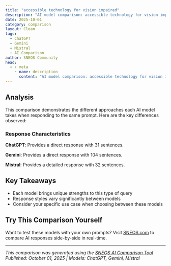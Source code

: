 ```yaml
---
title: "accessible technology for vision impaired"
description: "AI model comparison: accessible technology for vision impaired..."
date: 2025-10-01
category: comparison
layout: Clean
tags:
  - ChatGPT
  - Gemini
  - Mistral
  - AI Comparison
author: SNEOS Community
head:
  - - meta
    - name: description
      content: "AI model comparison: accessible technology for vision impaired..."
---
```


<ChatComparison
  title="accessible technology for vision impaired"
  prompt="accessible technology for vision impaired"
  :responses='{"ChatGPT": "Accessible technology for vision-impaired individuals encompasses a wide range of tools and devices designed to help people with low vision or blindness navigate the digital and physical world more easily. Here are some key categories and examples:\n\n### 1. Screen Readers\n- **JAWS (Job Access With Speech):** Popular screen reader for Windows that reads text aloud and provides navigation assistance.\n- **NVDA (NonVisual Desktop Access):** Free, open-source screen reader for Windows.\n- **VoiceOver:** Built-in screen reader for Apple\u0027s macOS and iOS devices.\n- **TalkBack:** Screen reader built into Android devices.\n\n### 2. Magnification Software\n- **ZoomText:** Magnification and screen reading software for Windows.\n- **MAGic:** Screen magnifier with screen reading capabilities.\n- **Built-in Magnifiers:** Windows Magnifier, macOS Zoom, iOS Magnifier, and Android Magnification features.\n\n### 3. Braille Displays and Notetakers\n- **Refreshable Braille Displays:** Devices like the Focus Blue or Brailliant that convert screen text into Braille.\n- **Braille Notetakers:** Portable devices combining Braille input and speech output, such as the BrailleSense or BrailleNote Touch.\n\n### 4. OCR (Optical Character Recognition) Apps and Devices\n- **KNFB Reader:** Converts printed text to speech or Braille.\n- **Seeing AI:** An app by Microsoft that narrates the world around using AI.\n- **Envision AI:** Another app providing real-time scene description and text reading.\n\n### 5. Voice Assistants and Smart Speakers\n- **Amazon Alexa, Google Assistant, Apple Siri:** Voice-activated assistants that allow hands-free control of many tasks.\n\n### 6. Accessible Mobile Apps\n- **Be My Eyes:** Connects vision-impaired users with sighted volunteers through video calls for assistance.\n- **Aira:** A subscription service providing remote visual assistance via smart glasses or phone.\n\n### 7. Hardware Accessories\n- **Smart Glasses:** Devices like eSight or OrCam MyEye that enhance vision or provide audio descriptions.\n- **Tactile Keyboards:** Keyboards designed with braille labels or enhanced tactile feedback.\n\n### 8. Accessibility Features in Operating Systems\n- **High Contrast Modes**\n- **Voice Commands**\n- **Closed Captioning and Audio Descriptions**\n- **Customizable Text Size and Fonts**\n\n---\n\n### Tips for Choosing Accessible Technology\n- Assess the degree of vision impairment.\n- Consider the environment in which the technology will be used.\n- Look for compatibility with other devices.\n- Seek devices/software that offer customer support and training.\n\nWould you like recommendations tailored to a specific need or device?", "Gemini": "## Accessible Technology for Vision Impaired: A Comprehensive Overview\n\nTechnology has revolutionized accessibility for people with vision impairments. Here\u0027s a breakdown of key categories and specific examples:\n\n**I. Screen Readers:**\n\n* **What they do:** Convert text on a computer or mobile device into audible speech or braille output. They allow users to navigate interfaces, read documents, browse the web, and interact with applications.\n* **Examples:**\n * **JAWS (Job Access With Speech):** A popular commercial screen reader for Windows. Known for its comprehensive features and scripting capabilities.\n * **NVDA (NonVisual Desktop Access):** A free, open-source screen reader for Windows. Highly regarded and rapidly gaining popularity due to its accessibility and affordability.\n * **VoiceOver:** Built-in screen reader on macOS and iOS (iPhone, iPad). Highly integrated and works seamlessly with Apple products.\n * **TalkBack:** Built-in screen reader on Android. Continuously improving and becoming more robust.\n * **ChromeVox:** A screen reader extension for Chrome and Chrome OS. Useful for web browsing and Chrome-based applications.\n\n**II. Screen Magnifiers:**\n\n* **What they do:** Enlarge portions of the screen to make text and images more visible. Offer customization options for magnification level, color contrast, and pointer styles.\n* **Examples:**\n * **ZoomText:** A commercial screen magnifier (often combined with screen reading capabilities). Offers advanced features like smoothing and multiple monitor support.\n * **Magnifier (Windows):** A built-in screen magnifier in Windows operating systems. Offers various zoom levels and viewing modes.\n * **Zoom (macOS):** Built-in screen magnifier in macOS. Offers similar functionality to Windows Magnifier.\n * **Zoom (iOS and Android):** Built-in zoom accessibility features in mobile operating systems. Accessed through settings.\n * **Third-Party Magnification Apps:** Numerous apps available for both iOS and Android that provide enhanced magnification capabilities.\n\n**III. Braille Displays \u0026 Embossers:**\n\n* **What they do:**\n * **Braille Displays:** Electronic devices that refreshable displays text in braille cells. Connected to computers or mobile devices, they allow users to read and interact with digital content.\n * **Braille Embossers:** Printers that produce braille documents on paper.\n* **Examples:**\n * **Focus Blue Braille Displays (Freedom Scientific):** A popular line of braille displays known for their responsiveness and portability.\n * **Orbit Reader 20:** A more affordable braille display with a built-in note-taking function.\n * **Brailliant BI Series (HumanWare):** High-end braille displays with advanced features and comfortable keyboards.\n * **Index Braille Embossers:** A leading brand of braille embossers, offering a range of models for different needs and budgets.\n * **Mountbatten Brailler Whisperer:** An electronic brailler that can produce braille documents quietly.\n\n**IV. Optical Character Recognition (OCR) Software:**\n\n* **What they do:** Convert scanned images of text (e.g., from books, documents) into editable, digital text that can be read by screen readers.\n* **Examples:**\n * **ABBYY FineReader:** A highly accurate and versatile OCR software program.\n * **Readiris:** Another popular OCR software option.\n * **KNFB Reader:** A mobile app specifically designed for reading printed text with OCR, optimized for users with vision impairments. It can read aloud and display text with adjustable font size and contrast.\n * **Google Drive (OCR feature):** Google Drive\u0027s built-in OCR functionality can extract text from images. A convenient option for basic OCR tasks.\n * **Microsoft OneNote (OCR feature):** OneNote can extract text from images and PDFs, making it searchable and accessible.\n\n**V. Voice Assistants \u0026 Smart Speakers:**\n\n* **What they do:** Respond to voice commands to perform tasks such as making calls, setting reminders, playing music, controlling smart home devices, and answering questions.\n* **Examples:**\n * **Amazon Alexa (Echo devices):** Highly popular voice assistant and smart speaker platform.\n * **Google Assistant (Google Home/Nest devices):** Another leading voice assistant platform.\n * **Apple Siri (HomePod):** Apple\u0027s voice assistant, integrated into iPhones, iPads, and HomePod speakers.\n * **Microsoft Cortana (discontinued as a standalone device, but still available on Windows):** While no longer a physical device, Cortana still exists on Windows and can be accessed via voice or text input.\n\n**VI. Assistive Reading Devices:**\n\n* **What they do:** Portable devices that scan and read aloud printed text. Some devices also offer magnification and text-to-speech functionalities.\n* **Examples:**\n * **OrCam MyEye:** A wearable device that attaches to eyeglasses and can read text, recognize faces, and identify products.\n * **C-Pen Reader:** A pen-shaped device that scans text and reads it aloud.\n * **Pearl Camera with OpenBook Software (Kurzweil):** A camera and software combination that quickly scans books and documents and converts them into accessible formats.\n\n**VII. Navigation \u0026 Mobility Aids:**\n\n* **What they do:** Help people with vision impairments navigate their surroundings safely and independently.\n* **Examples:**\n * **GPS Apps with Voice Guidance (e.g., Blindsquare, Lazarillo):** Provide detailed audio instructions for navigating streets, buildings, and public transportation. Blindsquare uses the phone\u0027s GPS and integrates with Foursquare for location information.\n * **Smart Canes (e.g., WeWALK):** Equipped with sensors and haptic feedback to detect obstacles at head level, providing warnings to the user.\n * **Indoor Navigation Systems (e.g., Microsoft Soundscape):** Uses spatial audio cues to help users orient themselves within buildings.\n\n**VIII. Adapted Keyboards and Input Devices:**\n\n* **What they do:** Provide alternative input methods for people who have difficulty using standard keyboards and mice.\n* **Examples:**\n * **Large-Print Keyboards:** Feature oversized keys with high-contrast lettering.\n * **High-Visibility Keyboards:** Use brightly colored keys and lettering for improved visibility.\n * **Alternative Mice (e.g., Trackballs, Joysticks):** Offer different ways to control the cursor.\n * **Voice Recognition Software (e.g., Dragon NaturallySpeaking):** Allows users to control their computer and dictate text using their voice.\n\n**IX. Accessible Websites and Apps:**\n\n* **What they do:** Designed and developed to be usable by people with disabilities, including those with vision impairments.\n* **Key Principles:**\n * **Semantic HTML:** Using HTML tags properly to define the structure and meaning of content.\n * **Alt Text for Images:** Providing descriptive text for all images.\n * **Keyboard Navigation:** Ensuring that all website elements can be accessed and operated using the keyboard.\n * **Sufficient Color Contrast:** Using colors that provide sufficient contrast between text and background.\n * **ARIA Attributes:** Using ARIA (Accessible Rich Internet Applications) attributes to provide additional information to assistive technologies.\n * **Clear and Concise Content:** Writing content that is easy to understand.\n\n**X. Low-Vision Aids (Non-Electronic):**\n\nWhile not strictly \u0022technology,\u0022 these are still important assistive tools:\n\n* **Magnifying Glasses (Handheld, Stand):** Simple and effective for reading small print.\n* **Telescopes (Monocular, Binocular):** Useful for viewing distant objects.\n* **Filters and Sunglasses:** Reduce glare and improve contrast.\n\n**Key Considerations When Choosing Technology:**\n\n* **Individual Needs:** The best technology will depend on the individual\u0027s specific vision impairment, skill level, and preferences.\n* **Training and Support:** It\u0027s essential to receive proper training on how to use assistive technology effectively.\n* **Cost:** Assistive technology can be expensive, but there are often funding options available.\n* **Compatibility:** Ensure that the technology is compatible with the user\u0027s existing devices and software.\n* **Trial Periods:** Whenever possible, try out different technologies before making a purchase.\n\n**Resources for Finding Accessible Technology:**\n\n* **American Foundation for the Blind (AFB):** Provides information and resources on assistive technology.\n* **National Federation of the Blind (NFB):** Offers advocacy, training, and support for people with vision impairments.\n* **VisionAware:** A website that provides information and resources on vision loss.\n* **Assistive Technology Act Programs:** State-based programs that provide assistive technology services and devices.\n* **Local Libraries and Rehabilitation Centers:** Often have assistive technology available for demonstration and loan.\n\nThis list provides a starting point for exploring the wide range of accessible technology available for people with vision impairments. Remember to consider individual needs and preferences when selecting the most appropriate solutions.\n", "Mistral": "Accessible technology for vision-impaired individuals is designed to enhance their ability to interact with digital devices, access information, and perform daily tasks. Here are some key technologies and tools that are particularly useful:\n\n### Screen Readers\n- **JAWS (Job Access With Speech)**: A popular screen reader that provides speech and Braille output for computer applications.\n- **NVDA (NonVisual Desktop Access)**: A free, open-source screen reader for Windows.\n- **VoiceOver**: Built into macOS and iOS, it provides spoken descriptions of what\u0027s on the screen.\n- **TalkBack**: An Android screen reader that provides spoken feedback.\n\n### Magnification Software\n- **ZoomText**: Offers screen magnification and screen reading capabilities.\n- **MAGic**: Provides screen magnification with speech capabilities.\n- **Windows Magnifier**: Built into Windows, it allows users to enlarge parts of the screen.\n\n### Braille Displays\n- **Freedom Scientific Focus**: A portable Braille display that connects to computers and mobile devices.\n- **HumanWare Brailliant**: A series of Braille displays that are compatible with various screen readers.\n- **Orbit Reader 20**: An affordable Braille display that connects to computers and mobile devices.\n\n### Optical Character Recognition (OCR)\n- **KNFB Reader**: An app that converts printed text into speech or Braille.\n- **Seeing AI**: A Microsoft app that uses AI to describe the world around you, including text, objects, and people.\n- **ABBYY FineReader**: Software that converts scanned documents, PDFs, and digital photos into editable and searchable formats.\n\n### Voice Assistants\n- **Siri**: Apple\u0027s voice assistant that can perform tasks and answer questions.\n- **Google Assistant**: Available on Android devices, it can perform tasks, answer questions, and control smart home devices.\n- **Amazon Alexa**: A voice assistant that can be used with various smart devices to perform tasks and answer questions.\n\n### Smart Speakers\n- **Amazon Echo**: A smart speaker that uses Alexa to perform tasks and answer questions.\n- **Google Home**: A smart speaker that uses Google Assistant to perform tasks and answer questions.\n- **Apple HomePod**: A smart speaker that uses Siri to perform tasks and answer questions.\n\n### Accessible Websites and Apps\n- **Web Content Accessibility Guidelines (WCAG)**: Standards for making web content more accessible to people with disabilities.\n- **Accessible Apps**: Many apps are designed with accessibility features, such as high-contrast modes, text-to-speech, and voice commands.\n\n### Wearable Technology\n- **OrCam MyEye**: A wearable device that reads text, recognizes faces, and identifies products.\n- **Aira**: A service that connects vision-impaired individuals with trained agents who can provide visual information through a smartphone app.\n\n### Navigation Tools\n- **BlindSquare**: An app that uses GPS and other location services to help vision-impaired individuals navigate their surroundings.\n- **Soundscape**: A Microsoft app that uses 3D audio technology to help users build a mental map of their surroundings.\n\n### Educational Tools\n- **Bookshare**: An online library of accessible books and periodicals for people with print disabilities.\n- **Learning Ally**: Provides audiobooks and other educational resources for students with visual impairments.\n\n### Assistive Devices\n- **Talking Calculators**: Calculators that speak the numbers and functions as they are entered.\n- **Talking Thermometers**: Thermometers that speak the temperature.\n- **Talking Watches**: Watches that speak the time.\n\nThese technologies and tools can significantly improve the quality of life for vision-impaired individuals, enabling them to access information, communicate, and navigate their environment more effectively."}' 
  published-date="16:05"
/>

## Analysis

This comparison demonstrates the different approaches each AI model takes when responding to the same prompt. Here are the key differences observed:

### Response Characteristics

**ChatGPT**: Provides a direct response with 31 sentences. 

**Gemini**: Provides a direct response with 104 sentences. 

**Mistral**: Provides a detailed response with 32 sentences. 

## Key Takeaways

- Each model brings unique strengths to this type of query
- Response styles vary significantly between models
- Consider your specific use case when choosing between these models

## Try This Comparison Yourself

Want to test these models with your own prompts? Visit [SNEOS.com](https://sneos.com) to compare AI responses side-by-side in real-time.

---

*This comparison was generated using the [SNEOS AI Comparison Tool](https://sneos.com)*
*Published: October 01, 2025 | Models: ChatGPT, Gemini, Mistral*
